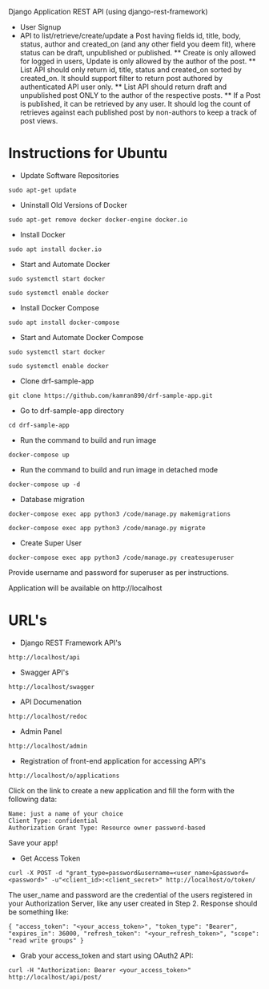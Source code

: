Django Application REST API (using django-rest-framework)

* User Signup
* API to list/retrieve/create/update a Post having fields id, title, body, status, author and created_on (and any other field you deem fit), where status can be draft, unpublished or published.
** Create is only allowed for logged in users, Update is only allowed by the author of the post.
** List API should only return id, title, status and created_on sorted by created_on. It should support filter to return post authored by authenticated API user only.
** List API should return draft and unpublished post ONLY to the author of the respective posts.
** If a Post is published, it can be retrieved by any user. It should log the count of retrieves against each published post by non-authors to keep a track of post views.

# Instructions for Ubuntu

* Update Software Repositories

`sudo apt-get update`

* Uninstall Old Versions of Docker

`sudo apt-get remove docker docker-engine docker.io`

* Install Docker

`sudo apt install docker.io`

* Start and Automate Docker

`sudo systemctl start docker`

`sudo systemctl enable docker`

* Install Docker Compose

`sudo apt install docker-compose`

* Start and Automate Docker Compose

`sudo systemctl start docker`

`sudo systemctl enable docker`

* Clone drf-sample-app

`git clone https://github.com/kamran890/drf-sample-app.git`

* Go to drf-sample-app directory

`cd drf-sample-app`

* Run the command to build and run image

`docker-compose up`

* Run the command to build and run image in detached mode

`docker-compose up -d`

* Database migration

`docker-compose exec app python3 /code/manage.py makemigrations`

`docker-compose exec app python3 /code/manage.py migrate`

* Create Super User

`docker-compose exec app python3 /code/manage.py createsuperuser`

Provide username and password for superuser as per instructions. 

Application will be available on http://localhost

# URL's

* Django REST Framework API's

`http://localhost/api`

* Swagger API's

`http://localhost/swagger`


* API Documenation

`http://localhost/redoc`

* Admin Panel

`http://localhost/admin`

* Registration of front-end application for accessing API's

`http://localhost/o/applications`

Click on the link to create a new application and fill the form with the following data:

    Name: just a name of your choice
    Client Type: confidential
    Authorization Grant Type: Resource owner password-based

Save your app! 

* Get Access Token

`curl -X POST -d "grant_type=password&username=<user_name>&password=<password>" -u"<client_id>:<client_secret>" http://localhost/o/token/`

The user_name and password are the credential of the users registered in your Authorization Server, like any user created in Step 2. Response should be something like:

`{
    "access_token": "<your_access_token>",
    "token_type": "Bearer",
    "expires_in": 36000,
    "refresh_token": "<your_refresh_token>",
    "scope": "read write groups"
}`


* Grab your access_token and start using OAuth2 API:

`curl -H "Authorization: Bearer <your_access_token>" http://localhost/api/post/`


